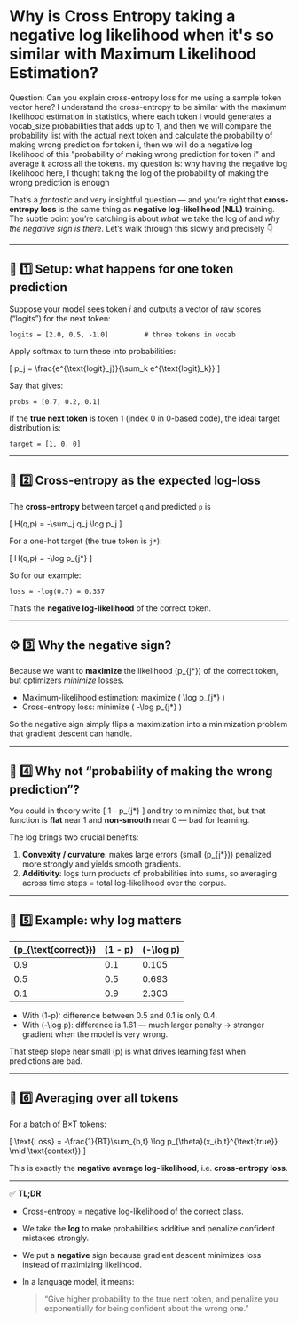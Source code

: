 # Why is Cross Entropy taking a negative log likelihood when it's so similar with Maximum Likelihood Estimation?
Question: Can you explain cross-entropy loss for me using a sample token vector here? I understand the cross-entropy to be similar with the maximum likelihood estimation in statistics, where each token i would generates a vocab_size probabilities that adds up to 1, and then we will compare the probability list with the actual next token and calculate the probability of making wrong prediction for token i, then we will do a negative log likelihood of this "probability of making wrong prediction for token i" and average it across all the tokens. my question is: why having the negative log likelihood here, I thought taking the log of the probability of making the wrong prediction is enough

That’s a *fantastic* and very insightful question — and you’re right that **cross-entropy loss** is the same thing as **negative log-likelihood (NLL)** training. The subtle point you’re catching is about *what* we take the log of and *why the negative sign is there*. Let’s walk through this slowly and precisely 👇

---

## 🧩 1️⃣ Setup: what happens for one token prediction

Suppose your model sees token *i* and outputs a vector of raw scores (“logits”) for the next token:

```
logits = [2.0, 0.5, -1.0]         # three tokens in vocab
```

Apply softmax to turn these into probabilities:

[
p_j = \frac{e^{\text{logit}_j}}{\sum_k e^{\text{logit}_k}}
]

Say that gives:

```
probs = [0.7, 0.2, 0.1]
```

If the **true next token** is token 1 (index 0 in 0-based code), the ideal target distribution is:

```
target = [1, 0, 0]
```

---

## 🧠 2️⃣ Cross-entropy as the expected log-loss

The **cross-entropy** between target `q` and predicted `p` is

[
H(q,p) = -\sum_j q_j \log p_j
]

For a one-hot target (the true token is `j*`):

[
H(q,p) = -\log p_{j*}
]

So for our example:

```
loss = -log(0.7) = 0.357
```

That’s the **negative log-likelihood** of the correct token.

---

## ⚙️ 3️⃣ Why the **negative** sign?

Because we want to **maximize** the likelihood (p_{j*}) of the correct token,
but optimizers *minimize* losses.

* Maximum-likelihood estimation: maximize ( \log p_{j*} )
* Cross-entropy loss: minimize ( -\log p_{j*} )

So the negative sign simply flips a maximization into a minimization problem that gradient descent can handle.

---

## 🧩 4️⃣ Why not “probability of making the wrong prediction”?

You could in theory write
[
1 - p_{j*}
]
and try to minimize that, but that function is **flat** near 1 and **non-smooth** near 0 — bad for learning.

The log brings two crucial benefits:

1. **Convexity / curvature**: makes large errors (small (p_{j*})) penalized more strongly and yields smooth gradients.
2. **Additivity**: logs turn products of probabilities into sums, so averaging across time steps = total log-likelihood over the corpus.

---

## 🧮 5️⃣ Example: why log matters

| (p_{\text{correct}}) | (1 - p) | (-\log p) |
| -------------------- | ------- | --------- |
| 0.9                  | 0.1     | 0.105     |
| 0.5                  | 0.5     | 0.693     |
| 0.1                  | 0.9     | 2.303     |

* With (1-p): difference between 0.5 and 0.1 is only 0.4.
* With (-\log p): difference is 1.61 — much larger penalty → stronger gradient when the model is very wrong.

That steep slope near small (p) is what drives learning fast when predictions are bad.

---

## 🧭 6️⃣ Averaging over all tokens

For a batch of B×T tokens:

[
\text{Loss} = -\frac{1}{BT}\sum_{b,t} \log p_{\theta}(x_{b,t}^{\text{true}} \mid \text{context})
]

This is exactly the **negative average log-likelihood**, i.e. **cross-entropy loss**.

---

✅ **TL;DR**

* Cross-entropy = negative log-likelihood of the correct class.
* We take the **log** to make probabilities additive and penalize confident mistakes strongly.
* We put a **negative** sign because gradient descent minimizes loss instead of maximizing likelihood.
* In a language model, it means:

  > “Give higher probability to the true next token, and penalize you exponentially for being confident about the wrong one.”
